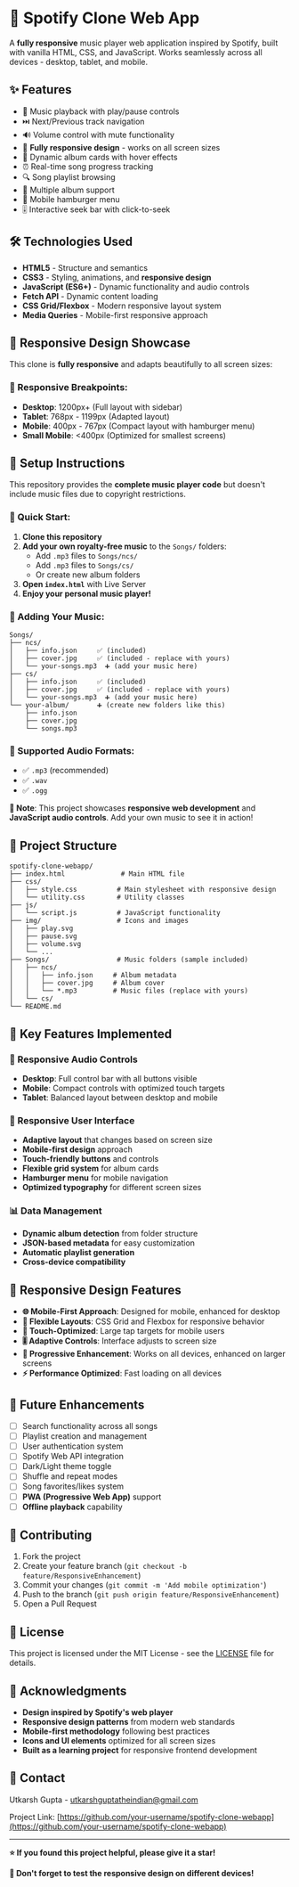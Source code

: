 # 🎵 Spotify Clone Web App

A **fully responsive** music player web application inspired by Spotify, built with vanilla HTML, CSS, and JavaScript. Works seamlessly across all devices - desktop, tablet, and mobile.

## ✨ Features

- 🎵 Music playback with play/pause controls
- ⏭️ Next/Previous track navigation  
- 🔊 Volume control with mute functionality
- 📱 **Fully responsive design** - works on all screen sizes
- 🎨 Dynamic album cards with hover effects
- ⏰ Real-time song progress tracking
- 🔍 Song playlist browsing
- 📂 Multiple album support
- 🍔 Mobile hamburger menu
- 🎚️ Interactive seek bar with click-to-seek

## 🛠️ Technologies Used

- **HTML5** - Structure and semantics
- **CSS3** - Styling, animations, and **responsive design**
- **JavaScript (ES6+)** - Dynamic functionality and audio controls
- **Fetch API** - Dynamic content loading
- **CSS Grid/Flexbox** - Modern responsive layout system
- **Media Queries** - Mobile-first responsive approach

## 📱 Responsive Design Showcase

This clone is **fully responsive** and adapts beautifully to all screen sizes:

### 📐 Responsive Breakpoints:
- **Desktop**: 1200px+ (Full layout with sidebar)
- **Tablet**: 768px - 1199px (Adapted layout)
- **Mobile**: 400px - 767px (Compact layout with hamburger menu)
- **Small Mobile**: <400px (Optimized for smallest screens)

## 🎵 Setup Instructions

This repository provides the **complete music player code** but doesn't include music files due to copyright restrictions.

### 🚀 Quick Start:
1. **Clone this repository**
2. **Add your own royalty-free music** to the `Songs/` folders:
   - Add `.mp3` files to `Songs/ncs/`
   - Add `.mp3` files to `Songs/cs/`
   - Or create new album folders
3. **Open `index.html`** with Live Server
4. **Enjoy your personal music player!**

### 📁 Adding Your Music:
```
Songs/
├── ncs/
│   ├── info.json     ✅ (included)
│   ├── cover.jpg     ✅ (included - replace with yours)
│   └── your-songs.mp3  ➕ (add your music here)
├── cs/
│   ├── info.json     ✅ (included)
│   ├── cover.jpg     ✅ (included - replace with yours)
│   └── your-songs.mp3  ➕ (add your music here)
└── your-album/       ➕ (create new folders like this)
    ├── info.json
    ├── cover.jpg
    └── songs.mp3
```

### 🎯 Supported Audio Formats:
- ✅ `.mp3` (recommended)
- ✅ `.wav`
- ✅ `.ogg`

**🎵 Note**: This project showcases **responsive web development** and **JavaScript audio controls**. Add your own music to see it in action!

## 📁 Project Structure

```
spotify-clone-webapp/
├── index.html              # Main HTML file
├── css/
│   ├── style.css          # Main stylesheet with responsive design
│   └── utility.css        # Utility classes
├── js/
│   └── script.js          # JavaScript functionality
├── img/                   # Icons and images
│   ├── play.svg
│   ├── pause.svg
│   ├── volume.svg
│   └── ...
├── Songs/                 # Music folders (sample included)
│   ├── ncs/
│   │   ├── info.json     # Album metadata
│   │   ├── cover.jpg     # Album cover
│   │   └── *.mp3         # Music files (replace with yours)
│   └── cs/
└── README.md
```

## 🎯 Key Features Implemented

### 📱 Responsive Audio Controls
- **Desktop**: Full control bar with all buttons visible
- **Mobile**: Compact controls with optimized touch targets
- **Tablet**: Balanced layout between desktop and mobile

### 🎨 Responsive User Interface
- **Adaptive layout** that changes based on screen size
- **Mobile-first design** approach
- **Touch-friendly buttons** and controls
- **Flexible grid system** for album cards
- **Hamburger menu** for mobile navigation
- **Optimized typography** for different screen sizes

### 📊 Data Management
- **Dynamic album detection** from folder structure
- **JSON-based metadata** for easy customization
- **Automatic playlist generation**
- **Cross-device compatibility**

## 🎨 Responsive Design Features

- **🌐 Mobile-First Approach**: Designed for mobile, enhanced for desktop
- **📐 Flexible Layouts**: CSS Grid and Flexbox for responsive behavior  
- **🔘 Touch-Optimized**: Large tap targets for mobile users
- **🎚️ Adaptive Controls**: Interface adjusts to screen size
- **📱 Progressive Enhancement**: Works on all devices, enhanced on larger screens
- **⚡ Performance Optimized**: Fast loading on all devices

## 🚀 Future Enhancements

- [ ] Search functionality across all songs
- [ ] Playlist creation and management
- [ ] User authentication system
- [ ] Spotify Web API integration
- [ ] Dark/Light theme toggle
- [ ] Shuffle and repeat modes
- [ ] Song favorites/likes system
- [ ] **PWA (Progressive Web App)** support
- [ ] **Offline playback** capability

## 🤝 Contributing

1. Fork the project
2. Create your feature branch (`git checkout -b feature/ResponsiveEnhancement`)
3. Commit your changes (`git commit -m 'Add mobile optimization'`)
4. Push to the branch (`git push origin feature/ResponsiveEnhancement`)
5. Open a Pull Request

## 📄 License

This project is licensed under the MIT License - see the [LICENSE](LICENSE) file for details.

## 🙏 Acknowledgments

- **Design inspired by Spotify's web player**
- **Responsive design patterns** from modern web standards
- **Mobile-first methodology** following best practices
- **Icons and UI elements** optimized for all screen sizes
- **Built as a learning project** for responsive frontend development

## 📧 Contact

Utkarsh Gupta - utkarshguptatheindian@gmail.com

Project Link: [https://github.com/your-username/spotify-clone-webapp](https://github.com/your-username/spotify-clone-webapp)

---

**⭐ If you found this project helpful, please give it a star!**

**📱 Don't forget to test the responsive design on different devices!**
